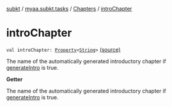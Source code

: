 [subkt](../../index.md) / [myaa.subkt.tasks](../index.md) / [Chapters](index.md) / [introChapter](./intro-chapter.md)

# introChapter

`val introChapter: `[`Property`](https://docs.gradle.org/current/javadoc/org/gradle/api/provider/Property.html)`<`[`String`](https://kotlinlang.org/api/latest/jvm/stdlib/kotlin/-string/index.html)`>` [(source)](https://github.com/Myaamori/SubKt/blob/0.1.4/src/main/kotlin/myaa/subkt/tasks/asstasks.kt#L369)

The name of the automatically generated introductory chapter if [generateIntro](generate-intro.md) is true.

**Getter**

The name of the automatically generated introductory chapter if [generateIntro](generate-intro.md) is true.

